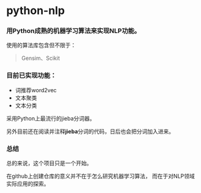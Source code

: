 # python-nlp
### 用Python成熟的机器学习算法来实现NLP功能。

使用的算法库包含但不限于：
> Gensim、Scikit

### 目前已实现功能：
* 词推荐word2vec
* 文本聚类
* 文本分类

采用Python上最流行的jieba分词器。

另外目前还在阅读并注释**jieba**分词的代码，日后也会把分词加入进来。


### 总结
总的来说，这个项目只是一个开始。

在github上创建仓库的意义并不在于怎么研究机器学习算法，
而在于对NLP领域实际应用的探索。